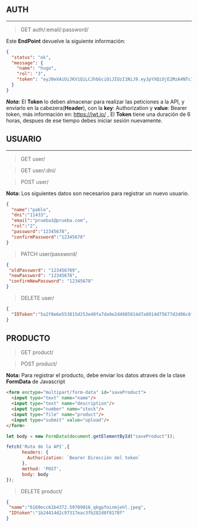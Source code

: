 ## AUTH
---
>GET auth/:email/:password/

Este **EndPoint** devuelve la siguiente información:

```JSON
{
  "status": "ok",
  "message": {
    "name": "hugo",
    "rol": "3",
    "token": "eyJ0eXAiOiJKV1QiLCJhbGciOiJIUzI1NiJ9.eyJpYXQiOjE2MzA4NTc1NDUsImV4cCI6MTYzMDg3OTE0NSwiZGF0YSI6eyJJRFRva2VuIjoiODQyNGQ0YTZlNDQyNDAxYzMyNzA3YWJkYmI0MWQ0OTBlZGUwMjc2YjczYzQyZGVkNTQxMzA0MDM3MmM1ZWZiZDg2OWM4Nzk3YTg1YmE4MzFjYTZiNWM5YTdhNzY2YjU2MzE1NmIxNDg5OTM2MmY2ZTZjN2JlYzJiN2ZkYjlhMTkifX0.PgnNsqC0VjnMkoD6itROxGP882GH1kBb-xdTwvaejbU"
  }
}
```
***Nota:*** El **Token** lo deben almacenar para realizar las peticiones a la API, y enviarlo en la cabezera(**Header**), con la **key**: Authorization y **value**: Bearer token, más información en: https://jwt.io/ , El **Token** tiene una duración de 6 horas, despues de ese tiempo debes iniciar sesión nuevamente.

## USUARIO
---
>GET user/

>GET user/:dni/

>POST user/

**Nota:** Los siguientes datos son necesarios para registrar un nuevo usuario.

```JSON
{
  "name":"pablo",
  "dni":"11433",
  "email":"prueba1@prueba.com",
  "rol":"2",
  "password":"12345678",
  "confirmPassword":"12345678"
}
```
>PATCH user/password/

```JSON
{
 "oldPassword": "123456789",
 "newPassword": "12345678",
 "confirmNewPassword": "12345678"
}
```
>DELETE user/

```JSON
{
  "IDToken":"5a2f8e6e553815d253e40fa7da9e2d4985814d7a8914d75677d2d06c6fbf9d267657106109c3f76c4e86a7b1914cfdfe7743e741700f4940f070e891530c49be"
}
```
## PRODUCTO

>GET product/

>POST product/

**Nota:** Para registrar el producto, debe enviar los datos atraves de la clase **FormData** de Javascript 

```html
<form enctype="multipart/form-data" id="saveProduct">
  <input type="text" name="name"/>
  <input type="text" name="description"/>
  <input type="number" name="stock"/>  
  <input type="file" name="product"/>
  <input type="submit" value="upload"/>
</form>
```

```javascript
let body = new FormData(document.getElementById("saveProduct"));

fetch('Ruta de la API',{
      headers: {
        Authorization: `Bearer Dirección del token`
      },
      method: 'POST',
      body: body
});
```
>DELETE product/

```json
{
 "name":"6169ecc61b4372.59789016_qkgpfoinmjehl.jpeg",
 "IDtoken":"1b24414d2c97317eac3fb282d0f8178f"
}
```